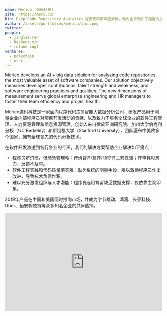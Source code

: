 ```yaml
---
name: Merico (逸码科技)
site: https://meri.co/
bio: Deep Code Repository Analytics 程序代码库深度分析，助力企业软件工程能力提升和开发团队人才发展
avatar: /assets/portfolios/merico/icon.png
twitter: 
people:
  - jinglei-ren
  - hezheng-yin
  - roland-vogl
ventures:
  - polychain
  - ossc
---
```


Merico develops an AI + big data solution for analyzing code repositories, the most valuable asset of software companies. Our solution objectively measures developer contributions, talent strength and weakness, and software engineering practices and qualities. The new dimensions of measurement serve global enterprise engineering and HR managers to foster their team efficiency and project health.

Merico逸码科技是一家面向程序代码库的智能大数据分析公司，研发产品用于测量企业内部程序员对项目开发活动的贡献，以及致力于服务全球企业的软件工程管理、人力资源管理和信息资源管理。创始人来自微软亚洲研究院、加州大学伯克利分校（UC Berkeley）和斯坦福大学（Stanford University），团队遍布中美欧多个国家，拥有全球领先的代码分析技术。

在软件开发渗透到各行各业的今天，我们的解决方案帮助企业解决如下痛点：
* 程序员薪资高，但绩效管理难：传统自评/互评/领导评主观性强；评审耗时费力，反馈不及时。
* 软件工程实践和代码质量落实难：缺乏系统的测量手段，难以激励程序员作出改进，导致技术负债堆积。
* 难以充分激发组织与人才潜能：程序员选用育留缺乏数据支撑，仅依靠主观印象。

2019年产品在中国和美国同时推向市场，并成为字节跳动、滴滴、长亭科技、Uber、怡安翰威特等众多知名企业的共同选择。


<div class="zoom-container" style="
    position: relative;
    padding-bottom:56.25%;
    padding-top:30px;
    height:0;
    overflow:hidden;
">
  <iframe
    src="https://player.vimeo.com/video/351903125"
    width='640'
    height='360'
    allowfullscreen
    webkitallowfullscreen
    frameborder="0"
    style="
      position: absolute;
      top:0;
      left:0;
      width:100%;
      height:100%;
    "
  ></iframe>
</div>
